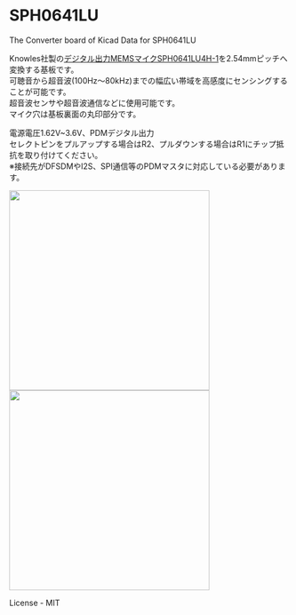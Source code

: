 # SPH0641LU
The Converter board of Kicad Data for SPH0641LU


Knowles社製の[デジタル出力MEMSマイクSPH0641LU4H-1][1]を2.54mmピッチへ変換する基板です。  
可聴音から超音波(100Hz～80kHz)までの幅広い帯域を高感度にセンシングすることが可能です。  
超音波センサや超音波通信などに使用可能です。  
マイク穴は基板裏面の丸印部分です。  



電源電圧1.62V~3.6V、PDMデジタル出力  
セレクトピンをプルアップする場合はR2、プルダウンする場合はR1にチップ抵抗を取り付けてください。  
※接続先がDFSDMやI2S、SPI通信等のPDMマスタに対応している必要があります。　　


<img src="https://github.com/meerstern/SPH0641LU/blob/master/SPH0641LU.png" width="360">


<img src="https://github.com/meerstern/SPH0641LU/blob/master/SPH0641LU2.png" width="360">

License - MIT


[1]: https://www.digikey.jp/product-detail/ja/knowles/SPH0641LU4H-1/423-1402-1-ND/5332430 "*1"
